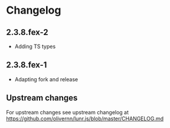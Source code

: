 # Changelog


## 2.3.8.fex-2

* Adding TS types

## 2.3.8.fex-1

* Adapting fork and release


## Upstream changes

For upstream changes see upstream changelog at https://github.com/olivernn/lunr.js/blob/master/CHANGELOG.md
